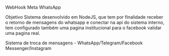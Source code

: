 WebHook Meta WhatsApp 

Objetivo
Sistema desenvolvido em NodeJS, que tem por finalidade receber o retorno de mensagens do whatsapp e conectar na api do sistema interno, tem configurado também uma pagina institucional para o facebook validar uma pagina real.

Sistema de troca de mensagens - WhatsApp/Telegram/Facebook Messenger/Instagram
